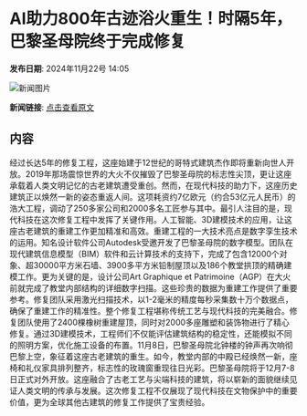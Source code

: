 # AI助力800年古迹浴火重生！时隔5年，巴黎圣母院终于完成修复

**发布日期**: 2024年11月22号 14:05

![新闻图片](https://upload.chinaz.com/2024/1122/6386788110397768934824200.png)

**新闻链接**: [点击查看原文](https://www.aibase.com/zh/news/13421)

## 内容

经过长达5年的修复工程，这座始建于12世纪的哥特式建筑杰作即将重新向世人开放。2019年那场震惊世界的大火不仅摧毁了巴黎圣母院的标志性尖顶，更让这座承载着人类文明记忆的古老建筑遭受重创。然而，在现代科技的助力下，这座历史建筑正以焕然一新的姿态重返人间。这项耗资约7亿欧元（约合53亿元人民币）的浩大工程，调动了250多家公司和2000多名工匠参与其中。最引人注目的是，现代科技在这次修复工程中发挥了关键作用。人工智能、3D建模技术的应用，让这座古老建筑的重建工作更加精准和高效。重建工程的一大技术亮点是数字孪生技术的运用。知名设计软件公司Autodesk受邀开发了巴黎圣母院的数字模型。团队在现代建筑信息模型（BIM）软件和云计算技术的支持下，完成了包含12000个对象、超30000平方米石墙、3900多平方米铅制屋顶以及186个教堂拱顶的精确建模工作。更为关键的是，设计公司Art Graphique et Patrimoine（AGP）在大火前就完成了教堂内部结构的详细数字扫描。这些珍贵的数据为重建工作提供了重要参考。修复团队采用激光扫描技术，以1-2毫米的精度每秒采集数十万个数据点，确保了重建工作的精准性。整个修复工程堪称传统工艺与现代科技的完美融合。修复团队使用了2400棵橡树重建屋顶，同时对2000多座雕塑和装饰物进行了精心修复。通过3D建模技术，工程师们不仅能评估建筑结构的稳定性，还能模拟不同的照明方案，优化施工设备的布置。11月8日，巴黎圣母院北钟楼的钟声再次响彻巴黎上空，象征着这座古老建筑的重生。如今，教堂内部的中殿已经焕然一新，座椅和礼仪家具排列整齐，标志性的玫瑰窗重现往日光彩。巴黎圣母院将于12月7-8日正式对外开放。这座融合了古老工艺与尖端科技的建筑，将以崭新的面貌继续见证人类文明的传承与发展。这次修复工程不仅展现了现代科技在文物保护中的重要价值，更为全球其他古建筑的修复工作提供了宝贵经验。
